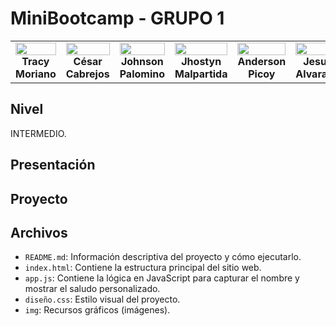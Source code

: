 # MiniBootcamp - GRUPO 1
<table align="center">
    <tr>
        <td align="center" style="width: 25%;">
            <img src="img/imagen04.jpg" style="width: 100%; height: auto;"/>  
            <br><strong>Tracy Moriano</strong>
        </td>
        <td align="center" style="width: 25%;">
            <img src="img/Imagen01.jpg" style="width: 100%; height: auto;"/>  
            <br><strong>César Cabrejos</strong>
        </td>
        <td align="center" style="width: 25%;">
            <img src="img/imagen03.jpg" style="width: 100%; height: auto;"/>  
            <br><strong>Johnson Palomino</strong>
        </td>
        <td align="center" style="width: 25%;">
            <img src="img/Imagen02.jpg" style="width: 100%; height: auto;"/>  
            <br><strong>Jhostyn Malpartida</strong>
        </td>
        <td align="center" style="width: 25%;">
            <img src="img/Imagen02.jpg" style="width: 100%; height: auto;"/>  
            <br><strong>Anderson Picoy</strong>
        </td>
        <td align="center" style="width: 25%;">
            <img src="img/Imagen02.jpg" style="width: 100%; height: auto;"/>  
            <br><strong>Jesus Alvarado</strong>
        </td>
    </tr>
</table>

## Nivel
INTERMEDIO.

## Presentación


## Proyecto


## Archivos
- `README.md`: Información descriptiva del proyecto y cómo ejecutarlo.
- `index.html`: Contiene la estructura principal del sitio web.
- `app.js`: Contiene la lógica en JavaScript para capturar el nombre y mostrar el saludo personalizado.
- `diseño.css`: Estilo visual del proyecto.
- `img`: Recursos gráficos (imágenes). 